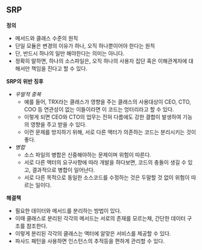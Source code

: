 SRP
-

**정의**
- 메서드와 클래스 수준의 원칙
- 단일 모듈은 변경의 이유가 하나, 오직 하나뿐이어야 한다는 원칙
- 단, 반드시 하나의 일만 해야한다는 의미는 아니다.
- 정확히 말하면, 하나의 소스파일은, 오직 하나의 사용자 집단 혹은 이해관계자에 대해서만 책임을 진다고 할 수 있다.

**SRP의 위반 징후**
- *우발적 중복*
  - 예를 들어, TRX라는 클래스가 영향을 주는 클래스의 사용대상이 CEO, CTO, COO 등 연관성이 없는 이들이라면 이 코드는 엉터리라고 할 수 있다.
  - 이렇게 되면 CEO와 CTO의 업무는 전혀 다름에도 강한 결합이 발생하여 기능의 영향을 주고 받을 수 있다. 
  - 이런 문제를 방지하기 위해, 서로 다른 액터가 의존하는 코드는 분리시키는 것이 좋다.
- *병합*
  - 소스 파일의 병합은 신중해야하는 문제이며 위험이 따른다.
  - 서로 다른 액터의 요구사향에 따라 개발을 하다보면, 코드의 충돌이 생길 수 있고, 결과적으로 병합이 일어난다.
  - 서로 다른 목적으로 동일한 소스코드를 수정하는 것은 두말할 것 없이 위험이 따르는 일이다. 

**해결책**
- 필요한 데이터와 메서드를 분리하는 방법이 있다.
- 이때 클래스로 분리된 각각의 메서드는 서로의 존재를 모르는채, 간단한 데이터 구조를 참조한다.
- 이렇게 분리된 각각의 클래스는 액터에 알맞은 서비스를 제공할 수 있다.
- 파사드 패턴을 사용하면 인스턴스의 추적등을 편하게 관리할 수 있다.


